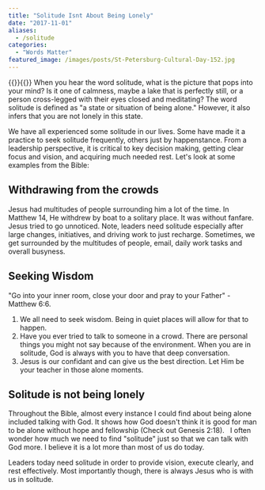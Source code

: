 ```yaml
---
title: "Solitude Isnt About Being Lonely"
date: "2017-11-01"
aliases:
  - /solitude
categories: 
  - "Words Matter"
featured_image: /images/posts/St-Petersburg-Cultural-Day-152.jpg
---
```

{{<featuredimage>}}{{</featuredimage>}}
When you hear the word solitude, what is the picture that pops into your mind? Is it one of calmness, maybe a lake that is perfectly still, or a person cross-legged with their eyes closed and meditating? The word solitude is defined as "a state or situation of being alone." However, it also infers that you are not lonely in this state.

We have all experienced some solitude in our lives. Some have made it a practice to seek solitude frequently, others just by happenstance. From a leadership perspective, it is critical to key decision making, getting clear focus and vision, and acquiring much needed rest. Let's look at some examples from the Bible:

## Withdrawing from the crowds

Jesus had multitudes of people surrounding him a lot of the time. In Matthew 14, He withdrew by boat to a solitary place. It was without fanfare. Jesus tried to go unnoticed. Note, leaders need solitude especially after large changes, initiatives, and driving work to just recharge. Sometimes, we get surrounded by the multitudes of people, email, daily work tasks and overall busyness.

## Seeking Wisdom

"Go into your inner room, close your door and pray to your Father" - Matthew 6:6.

1. We all need to seek wisdom. Being in quiet places will allow for that to happen.
2. Have you ever tried to talk to someone in a crowd. There are personal things you might not say because of the environment. When you are in solitude, God is always with you to have that deep conversation.
3. Jesus is our confidant and can give us the best direction. Let Him be your teacher in those alone moments.

## Solitude is not being lonely

Throughout the Bible, almost every instance I could find about being alone included talking with God. It shows how God doesn't think it is good for man to be alone without hope and fellowship (Check out Genesis 2:18).   I often wonder how much we need to find "solitude" just so that we can talk with God more. I believe it is a lot more than most of us do today.

Leaders today need solitude in order to provide vision, execute clearly, and rest effectively. Most importantly though, there is always Jesus who is with us in solitude.
